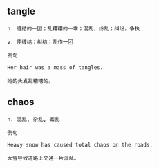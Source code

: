 ## tangle
```
n. 缠结的一团；乱糟糟的一堆；混乱，纷乱；纠纷，争执

v. 使缠结；纠结；乱作一团

例句

Her hair was a mass of tangles.

她的头发乱糟糟的。

```
## chaos
```
n. 混乱, 杂乱, 紊乱

例句

Heavy snow has caused total chaos on the roads.

大雪导致道路上交通一片混乱。
```
